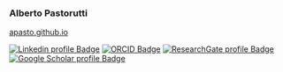 ### Alberto Pastorutti

[apasto.github.io](https://apasto.github.io/)

[![Linkedin profile Badge](https://img.shields.io/badge/-Alberto_Pastorutti-0077B5?style=plastic&logo=Linkedin&logoColor=white)](https://www.linkedin.com/in/albertopastorutti/)
[![ORCID Badge](http://img.shields.io/badge/-0000--0002--0279--5762-A6CE39?style=plastic&logo=ORCID&logoColor=white)](https://orcid.org/0000-0002-0279-5762)
[![ResearchGate profile Badge](http://img.shields.io/badge/--00CCBB?style=plastic&logo=ResearchGate&logoColor=white)](https://www.researchgate.net/profile/Alberto_Pastorutti)
[![Google Scholar profile Badge](http://img.shields.io/badge/--4285F4?style=plastic&logo=Google-Scholar&logoColor=white)](https://scholar.google.it/citations?user=PEdjmsIAAAAJ&hl=it)
